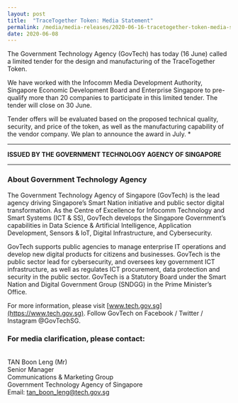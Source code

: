 ```yaml
---
layout: post
title:  "TraceTogether Token: Media Statement"
permalink: /media/media-releases/2020-06-16-tracetogether-token-media-statement
date: 2020-06-08
---
```


The Government Technology Agency (GovTech) has today (16 June) called a limited tender for the design and manufacturing of the TraceTogether Token.

We have worked with the Infocomm Media Development Authority, Singapore Economic Development Board and Enterprise Singapore to pre-qualify more than 20 companies to participate in this limited tender. The tender will close on 30 June. 

Tender offers will be evaluated based on the proposed technical quality, security, and price of the token, as well as the manufacturing capability of the vendor company. We plan to announce the award in July.  *

---

**ISSUED BY THE GOVERNMENT TECHNOLOGY AGENCY OF SINGAPORE**

---
### **About Government Technology Agency**
The Government Technology Agency of Singapore (GovTech) is the lead agency driving Singapore’s Smart Nation initiative and public sector digital transformation. As the Centre of Excellence for Infocomm Technology and Smart Systems (ICT & SS), GovTech develops the Singapore Government’s capabilities in Data Science & Artificial Intelligence, Application Development, Sensors & IoT, Digital Infrastructure, and Cybersecurity. 
 
GovTech supports public agencies to manage enterprise IT operations and develop new digital products for citizens and businesses. GovTech is the public sector lead for cybersecurity, and oversees key government ICT infrastructure, as well as regulates ICT procurement, data protection and security in the public sector. GovTech is a Statutory Board under the Smart Nation and Digital Government Group (SNDGG) in the Prime Minister’s Office. 

For more information, please visit [www.tech.gov.sg](https://www.tech.gov.sg). Follow GovTech on Facebook / Twitter / Instagram @GovTechSG.


### **For media clarification, please contact:**

<br>TAN Boon Leng (Mr)
<br>Senior Manager
<br>Communications & Marketing Group
<br>Government Technology Agency of Singapore
<br>Email: <tan_boon_leng@tech.gov.sg>
